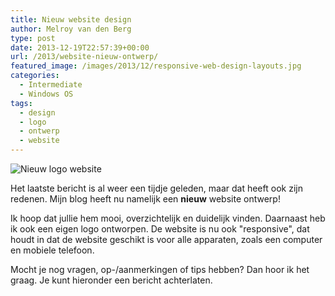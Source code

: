 ```yaml
---
title: Nieuw website design
author: Melroy van den Berg
type: post
date: 2013-12-19T22:57:39+00:00
url: /2013/website-nieuw-ontwerp/
featured_image: /images/2013/12/responsive-web-design-layouts.jpg
categories:
  - Intermediate
  - Windows OS
tags:
  - design
  - logo
  - ontwerp
  - website
---
```


![Nieuw logo website](/images/2013/12/logo_website.png)

Het laatste bericht is al weer een tijdje geleden, maar dat heeft ook zijn redenen. Mijn blog heeft nu namelijk een **nieuw** website ontwerp!

Ik hoop dat jullie hem mooi, overzichtelijk en duidelijk vinden. Daarnaast heb ik ook een eigen logo ontworpen. De website is nu ook "responsive", dat houdt in dat de website geschikt is voor alle apparaten, zoals een computer en mobiele telefoon.

Mocht je nog vragen, op-/aanmerkingen of tips hebben? Dan hoor ik het graag. Je kunt hieronder een bericht achterlaten.
